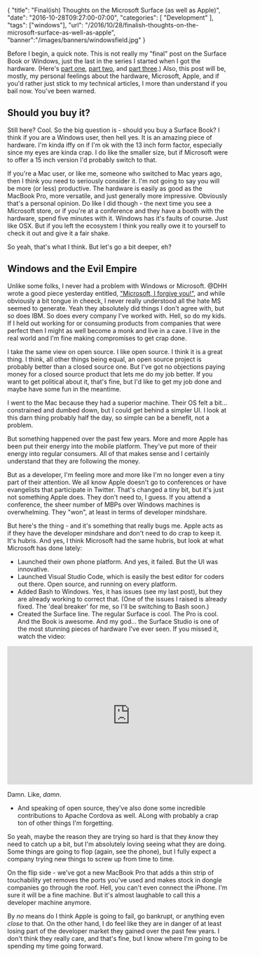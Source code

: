 
{
	"title": "Final(ish) Thoughts on the Microsoft Surface (as well as Apple)",
	"date": "2016-10-28T09:27:00-07:00",
	"categories": [
		"Development"
	],
	"tags": ["windows"],
	"url": "/2016/10/28/finalish-thoughts-on-the-microsoft-surface-as-well-as-apple",
	"banner":"/images/banners/windowsfield.jpg"
}

Before I begin, a quick note. This is not really my "final" post on the Surface Book or Windows, just the last in the series I started when I got the hardware. (Here's [part one](https://www.raymondcamden.com/2016/09/26/the-microsoft-surface-book-part-one/), [part two](https://www.raymondcamden.com/2016/10/03/the-microsoft-surface-book-part-two), and [part three](https://www.raymondcamden.com/2016/10/16/the-microsoft-surface-book-part-three).) Also, this post will be, mostly, my personal feelings about the hardware, Microsoft, Apple, and if you'd rather just stick to my technical articles, I more than understand if you bail now. You've been warned.

<!--more-->

Should you buy it?
---

Still here? Cool. So the big question is - should you buy a Surface Book? I think if you are a Windows user, then hell yes. It is an amazing piece of hardware. I'm kinda iffy on if I'm ok with the 13 inch form factor, especially since my eyes are kinda crap. I do like the smaller size, but if Microsoft were to offer a 15 inch version I'd probably switch to that.

If you're a Mac user, or like me, someone who switched to Mac years ago, then I think you need to seriously consider it. I'm not going to say you will be more (or less) productive. The hardware is easily as good as the MacBook Pro, more versatile, and just generally more impressive. Obviously that's a personal opinion. Do like I did though - the next time you see a Microsoft store, or if you're at a conference and they have a booth with the hardware, spend five minutes with it. Windows has it's faults of course. Just like OSX. But if you left the ecosystem I think you really owe it to yourself to check it out and give it a fair shake.

So yeah, that's what I think. But let's go a bit deeper, eh?

Windows and the Evil Empire
---

Unlike some folks, I never had a problem with Windows or Microsoft. @DHH wrote a good piece yesterday entitled, ["Microsoft, I forgive you!"](https://m.signalvnoise.com/microsoft-i-forgive-you-2fb6d6061a2c#.go1p8pc11), and while obviously a bit tongue in cheeck, I never really understood all the hate MS seemed to generate. Yeah they absolutely did things I don't agree with, but so does IBM. So does every company I've worked with. Hell, so do my kids. If I held out working for or consuming products from companies that were perfect then I might as well become a monk and live in a cave. I live in the real world and I'm fine making compromises to get crap done. 

I take the same view on open source. I like open source. I think it is a great thing. I think, all other things being equal, an open source project is probably better than a closed source one. But I've got no objections paying money for a closed source product that lets me do my job better. If you want to get political about it, that's fine, but I'd like to get my job done and maybe have some fun in the meantime. 

I went to the Mac because they had a superior machine. Their OS felt a bit... constrained and dumbed down, but I could get behind a simpler UI. I look at this darn thing probably half the day, so simple can be a benefit, not a problem.

But something happened over the past few years. More and more Apple has been put their energy into the mobile platform. They've put more of their energy into regular consumers. All of that makes sense and I certainly understand that they are following the money. 

But as a developer, I'm feeling more and more like I'm no longer even a tiny part of their attention. We all know Apple doesn't go to conferences or have evangelists that participate in Twitter. That's changed a tiny bit, but it's just not something Apple does. They don't need to, I guess. If you attend a conference, the sheer number of MBPs over Windows machines is overwhelming. They "won", at least in terms of developer mindshare.

But here's the thing - and it's something that really bugs me. Apple acts as if they have the developer mindshare and don't need to do crap to keep it. It's hubris. And yes, I think Microsoft had the same hubris, but look at what Microsoft has done lately:

* Launched their own phone platform. And yes, it failed. But the UI was innovative.
* Launched Visual Studio Code, which is easily the best editor for coders out there. Open source, and running on every platform.
* Added Bash to Windows. Yes, it has issues (see my last post), but they are already working to correct that. (One of the issues I raised is already fixed. The 'deal breaker' for me, so I'll be switching to Bash soon.)
* Created the Surface line. The regular Surface is cool. The Pro is cool. And the Book is awesome. And my god... the Surface Studio is one of the most stunning pieces of hardware I've ever seen. If you missed it, watch the video:

<iframe width="560" height="315" src="https://www.youtube.com/embed/BzMLA8YIgG0" frameborder="0" allowfullscreen></iframe>

Damn. Like, *damn*. 

* And speaking of open source, they've also done some incredible contributions to Apache Cordova as well. ALong with probably a crap ton of other things I'm forgetting.

So yeah, maybe the reason they are trying so hard is that they *know* they need to catch up a bit, but I'm absolutely loving seeing what they are doing. Some things are going to flop (again, see the phone), but I fully expect a company trying new things to screw up from time to time.

On the flip side - we've got a new MacBook Pro that adds a thin strip of touchability yet removes the ports you've used and makes stock in dongle companies go through the roof. Hell, you can't even connect the iPhone. I'm sure it will be a fine machine. But it's almost laughable to call this a developer machine anymore. 

By *no* means do I think Apple is going to fail, go bankrupt, or anything even *close* to that. On the other hand, I do feel like they are in danger of at least losing part of the developer market they gained over the past few years. I don't think they really care, and that's fine, but I know where I'm going to be spending my time going forward.


